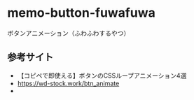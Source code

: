 # memo-button-fuwafuwa
ボタンアニメーション（ふわふわするやつ）


## 参考サイト
- 【コピペで即使える】ボタンのCSSループアニメーション4選
- https://wd-stock.work/btn_animate
- 

